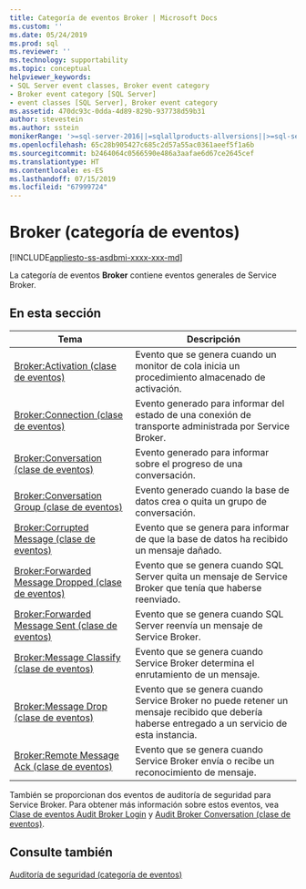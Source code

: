 ```yaml
---
title: Categoría de eventos Broker | Microsoft Docs
ms.custom: ''
ms.date: 05/24/2019
ms.prod: sql
ms.reviewer: ''
ms.technology: supportability
ms.topic: conceptual
helpviewer_keywords:
- SQL Server event classes, Broker event category
- Broker event category [SQL Server]
- event classes [SQL Server], Broker event category
ms.assetid: 470dc93c-0dda-4d89-829b-937738d59b31
author: stevestein
ms.author: sstein
monikerRange: '>=sql-server-2016||=sqlallproducts-allversions||>=sql-server-linux-2017||=azuresqldb-mi-current'
ms.openlocfilehash: 65c28b905427c685c2d57a55ac0361aeef5f1a6b
ms.sourcegitcommit: b2464064c0566590e486a3aafae6d67ce2645cef
ms.translationtype: HT
ms.contentlocale: es-ES
ms.lasthandoff: 07/15/2019
ms.locfileid: "67999724"
---
```

# <a name="broker-event-category"></a>Broker (categoría de eventos)

[!INCLUDE[appliesto-ss-asdbmi-xxxx-xxx-md](../../includes/appliesto-ss-asdbmi-xxxx-xxx-md.md)]

La categoría de eventos **Broker** contiene eventos generales de Service Broker.  
  
## <a name="in-this-section"></a>En esta sección  
  
|Tema|Descripción|  
|-----------|-----------------|  
|[Broker:Activation (clase de eventos)](../../relational-databases/event-classes/broker-activation-event-class.md)|Evento que se genera cuando un monitor de cola inicia un procedimiento almacenado de activación.|  
|[Broker:Connection (clase de eventos)](../../relational-databases/event-classes/broker-connection-event-class.md)|Evento generado para informar del estado de una conexión de transporte administrada por Service Broker.|  
|[Broker:Conversation (clase de eventos)](../../relational-databases/event-classes/broker-conversation-event-class.md)|Evento generado para informar sobre el progreso de una conversación.|  
|[Broker:Conversation Group (clase de eventos)](../../relational-databases/event-classes/broker-conversation-group-event-class.md)|Evento generado cuando la base de datos crea o quita un grupo de conversación.|  
|[Broker:Corrupted Message (clase de eventos)](../../relational-databases/event-classes/broker-corrupted-message-event-class.md)|Evento que se genera para informar de que la base de datos ha recibido un mensaje dañado.|  
|[Broker:Forwarded Message Dropped (clase de eventos)](../../relational-databases/event-classes/broker-forwarded-message-dropped-event-class.md)|Evento que se genera cuando SQL Server quita un mensaje de Service Broker que tenía que haberse reenviado.|  
|[Broker:Forwarded Message Sent (clase de eventos)](../../relational-databases/event-classes/broker-forwarded-message-sent-event-class.md)|Evento que se genera cuando SQL Server reenvía un mensaje de Service Broker.|  
|[Broker:Message Classify (clase de eventos)](../../relational-databases/event-classes/broker-message-classify-event-class.md)|Evento que se genera cuando Service Broker determina el enrutamiento de un mensaje.|  
|[Broker:Message Drop (clase de eventos)](../../relational-databases/event-classes/broker-message-drop-event-class.md)|Evento que se genera cuando Service Broker no puede retener un mensaje recibido que debería haberse entregado a un servicio de esta instancia.|  
|[Broker:Remote Message Ack (clase de eventos)](../../relational-databases/event-classes/broker-remote-message-ack-event-class.md)|Evento que se genera cuando Service Broker envía o recibe un reconocimiento de mensaje.|  
  
 También se proporcionan dos eventos de auditoría de seguridad para Service Broker. Para obtener más información sobre estos eventos, vea [Clase de eventos Audit Broker Login](../../relational-databases/event-classes/audit-broker-login-event-class.md) y [Audit Broker Conversation (clase de eventos)](../../relational-databases/event-classes/audit-broker-conversation-event-class.md).  
  
## <a name="see-also"></a>Consulte también  
 [Auditoría de seguridad (categoría de eventos)](../../analysis-services/trace-events/security-audit-event-category.md)  
  
  

